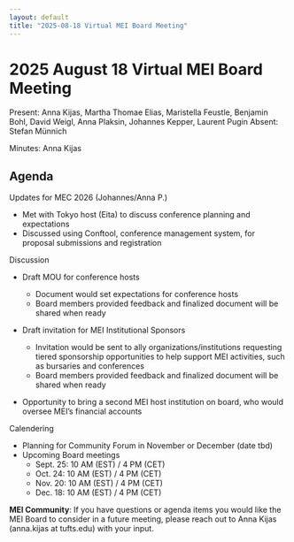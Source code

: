 ```yaml
---
layout: default
title: "2025-08-18 Virtual MEI Board Meeting"
---
```


# 2025 August 18 Virtual MEI Board Meeting

Present: Anna Kijas, Martha Thomae Elias, Maristella Feustle, Benjamin Bohl, David Weigl, Anna Plaksin, Johannes Kepper, Laurent Pugin
Absent: Stefan Münnich

Minutes: Anna Kijas

## Agenda

Updates for MEC 2026 (Johannes/Anna P.)
- Met with Tokyo host (Eita) to discuss conference planning and expectations
- Discussed using Conftool, conference management system, for proposal submissions and registration


Discussion
- Draft MOU for conference hosts
    - Document would set expectations for conference hosts
    - Board members provided feedback and finalized document will be shared when ready

- Draft invitation for MEI Institutional Sponsors
    - Invitation would be sent to ally organizations/institutions requesting tiered sponsorship opportunities to help support MEI activities, such as bursaries and conferences
    - Board members provided feedback and finalized document will be shared when ready
- Opportunity to bring a second MEI host institution on board, who would oversee MEI’s financial accounts

Calendering
- Planning for Community Forum in November or December (date tbd)
- Upcoming Board meetings 
    - Sept. 25: 10 AM (EST) / 4 PM (CET)
    - Oct. 24: 10 AM (EST) / 4 PM (CET)
    - Nov. 20: 10 AM (EST) / 4 PM (CET)
    - Dec. 18: 10 AM (EST) / 4 PM (CET)

**MEI Community**: If you have questions or agenda items you would like the MEI Board to consider in a future meeting, please reach out to Anna Kijas (anna.kijas at tufts.edu) with your input.